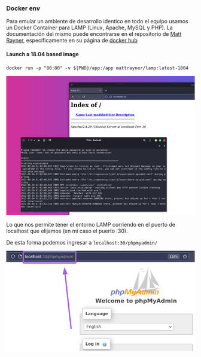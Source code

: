 ### Docker env

Para emular un ambiente de desarrollo identico en todo el equipo usamos un Docker Container para LAMP (Linux, Apache, MySQL y PHP). La documentación del mismo puede encontrarse en el repositorio de [Matt Rayner](https://github.com/mattrayner), específicamente en su página de [docker hub](https://hub.docker.com/r/mattrayner/lamp)

#### Launch a 18.04 based image
`docker run -p "80:80" -v ${PWD}/app:/app mattrayner/lamp:latest-1804`

![](../img/docker-run.png)

Lo que nos permite tener el entorno LAMP corriendo en el puerto de localhost que elijamos (en mi caso el puerto :30).

De esta forma podemos ingresar a `localhost:30/phpmyadmin/`

![](../img/mysql.png)

